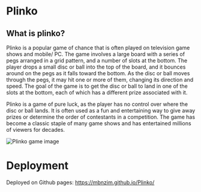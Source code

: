 # Plinko

## What is plinko?

Plinko is a popular game of chance that is often played on television game shows and mobile/ PC.
The game involves a large board with a series of pegs arranged in a grid pattern, and a number of slots at the bottom.
The player drops a small disc or ball into the top of the board, and it bounces around on the pegs as it falls toward the bottom.
As the disc or ball moves through the pegs, it may hit one or more of them, changing its direction and speed.
The goal of the game is to get the disc or ball to land in one of the slots at the bottom, each of which has a different prize associated with it.

Plinko is a game of pure luck, as the player has no control over where the disc or ball lands.
It is often used as a fun and entertaining way to give away prizes or determine the order of contestants in a competition.
The game has become a classic staple of many game shows and has entertained millions of viewers for decades.

![Plinko game image](https://github.com/mbnzim/Plinko/assets/37528223/48f897ca-5851-40d4-8fa8-56f16ad2118a)

# Deployment

Deployed on Github pages: https://mbnzim.github.io/Plinko/
